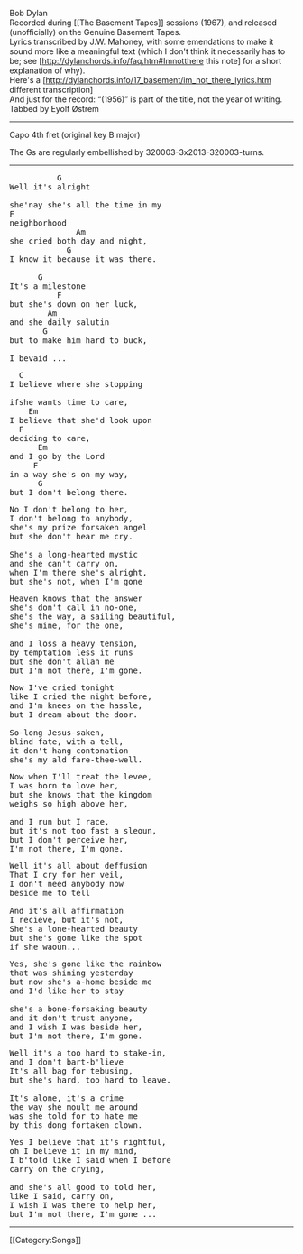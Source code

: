 Bob Dylan<br>
Recorded during [[The Basement Tapes]] sessions (1967), and released (unofficially) on the Genuine Basement Tapes.<br>
Lyrics transcribed by J.W. Mahoney, with some emendations to make it sound more like a meaningful text (which I don't think it necessarily has to be; see [http://dylanchords.info/faq.htm#Imnotthere this note] for a short explanation of why).<br>
Here's a [http://dylanchords.info/17_basement/im_not_there_lyrics.htm different transcription]<br>
And just for the record: “(1956)” is part of the title, not the
year of writing.<br>
Tabbed by Eyolf Østrem

----
Capo 4th fret (original key B major)

The Gs are regularly embellished by 320003-3x2013-320003-turns.

----
<pre class="verse">
          G
Well it's alright

she'nay she's all the time in my
F
neighborhood
              Am
she cried both day and night,
            G
I know it because it was there.

      G
It's a milestone
          F
but she's down on her luck,
        Am
and she daily salutin
       G
but to make him hard to buck,

I bevaid ...
</pre>

<pre class="refrain">
  C
I believe where she stopping

ifshe wants time to care,
    Em
I believe that she'd look upon
  F
deciding to care,
      Em
and I go by the Lord
     F
in a way she's on my way,
      G
but I don't belong there.
</pre>

<pre class="verse">
No I don't belong to her,
I don't belong to anybody,
she's my prize forsaken angel
but she don't hear me cry.

She's a long-hearted mystic
and she can't carry on,
when I'm there she's alright,
but she's not, when I'm gone
</pre>

<pre class="refrain">
Heaven knows that the answer
she's don't call in no-one,
she's the way, a sailing beautiful,
she's mine, for the one,

and I loss a heavy tension,
by temptation less it runs
but she don't allah me
but I'm not there, I'm gone.
</pre>

<pre class="verse">
Now I've cried tonight
like I cried the night before,
and I'm knees on the hassle,
but I dream about the door.

So-long Jesus-saken,
blind fate, with a tell,
it don't hang contonation
she's my ald fare-thee-well.
</pre>

<pre class="refrain">
Now when I'll treat the levee,
I was born to love her,
but she knows that the kingdom
weighs so high above her,

and I run but I race,
but it's not too fast a sleoun,
but I don't perceive her,
I'm not there, I'm gone.
</pre>

<pre class="verse">
Well it's all about deffusion
That I cry for her veil,
I don't need anybody now
beside me to tell

And it's all affirmation
I recieve, but it's not,
She's a lone-hearted beauty
but she's gone like the spot
if she waoun...
</pre>

<pre class="refrain">
Yes, she's gone like the rainbow
that was shining yesterday
but now she's a-home beside me
and I'd like her to stay

she's a bone-forsaking beauty
and it don't trust anyone,
and I wish I was beside her,
but I'm not there, I'm gone.
</pre>

<pre class="verse">
Well it's a too hard to stake-in,
and I don't bart-b'lieve
It's all bag for tebusing,
but she's hard, too hard to leave.

It's alone, it's a crime
the way she moult me around
was she told for to hate me
by this dong fortaken clown.
</pre>

<pre class="refrain">
Yes I believe that it's rightful,
oh I believe it in my mind,
I b'told like I said when I before
carry on the crying,

and she's all good to told her,
like I said, carry on,
I wish I was there to help her,
but I'm not there, I'm gone ...
</pre>

----

[[Category:Songs]]